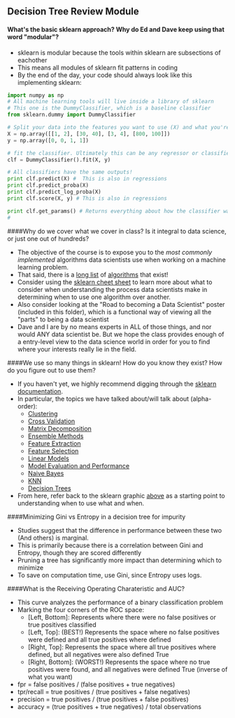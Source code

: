 ## Decision Tree Review Module

#### What's the basic sklearn approach? Why do Ed and Dave keep using that word "modular"?
* sklearn is modular because the tools within sklearn are subsections of eachother
* This means all modules of sklearn fit patterns in coding
* By the end of the day, your code should always look like this implementing sklearn:

```python
import numpy as np
# All machine learning tools will live inside a library of sklearn
# This one is the DummyClassifier, which is a baseline classifier
from sklearn.dummy import DummyClassifier

# Split your data into the features you want to use (X) and what you're trying to predict (y)
X = np.array([[1, 2], [30, 40], [3, 4], [800, 100]])
y = np.array([0, 0, 1, 1])

# fit the classifier. Ultimately this can be any regressor or classifier class included in sklearn
clf = DummyClassifier().fit(X, y)

# All classifiers have the same outputs!
print clf.predict(X) #  This is also in regressions
print clf.predict_proba(X)
print clf.predict_log_proba(X)
print clf.score(X, y) # This is also in regressions

print clf.get_params() # Returns everything about how the classifier was created. This is useful in determining what is adjustable within the specific algorithm you are using.
# 
```

####Why do we cover what we cover in class? Is it integral to data science, or just one out of hundreds?
* The objective of the course is to expose you to the *most commonly implemented* algorithms data scientists use when working on a machine learning problem.
* That said, there is a [long list](http://en.wikipedia.org/wiki/List_of_machine_learning_algorithms) of [algorithms](http://machinelearningmastery.com/a-tour-of-machine-learning-algorithms/) that exist!
* Consider using the [sklearn cheet sheet](http://1.bp.blogspot.com/-ME24ePzpzIM/UQLWTwurfXI/AAAAAAAAANw/W3EETIroA80/s1600/drop_shadows_background.png) to learn more about what to consider when understanding the process data scientists make in determining when to use one algorithm over another.
* Also consider looking at the "Road to becoming a Data Scientist" poster (included in this folder), which is a functional way of viewing all the "parts" to being a data scientist
* Dave and I are by no means experts in ALL of those things, and nor would ANY data scientist be. But we hope the class provides enough of a entry-level view to the data science world in order for you to find where your interests really lie in the field.

####We use so many things in sklearn! How do you know they exist? How do you figure out to use them?
* If you haven't yet, we highly recommend digging through the [sklearn documentation](http://scikit-learn.org/stable/documentation.html).
* In particular, the topics we have talked about/will talk about (alpha-order):
    * [Clustering](http://scikit-learn.org/stable/modules/clustering.html#clustering)
    * [Cross Validation](http://scikit-learn.org/stable/modules/cross_validation.html#cross-validation)
    * [Matrix Decomposition](http://scikit-learn.org/stable/modules/decomposition.html#decompositions)
    * [Ensemble Methods](http://scikit-learn.org/stable/modules/ensemble.html#ensemble)
    * [Feature Extraction](http://scikit-learn.org/stable/modules/feature_extraction.html#feature-extraction)
    * [Feature Selection](http://scikit-learn.org/stable/modules/feature_selection.html#feature-selection)
    * [Linear Models](http://scikit-learn.org/stable/modules/linear_model.html#linear-model)
    * [Model Evaluation and Performance](http://scikit-learn.org/stable/modules/model_evaluation.html#model-evaluation)
    * [Naive Bayes](http://scikit-learn.org/stable/modules/naive_bayes.html#naive-bayes)
    * [KNN](http://scikit-learn.org/stable/modules/neighbors.html#neighbors)
    * [Decision Trees](http://scikit-learn.org/stable/modules/tree.html#tree)
* From here, refer back to the sklearn graphic [above](http://1.bp.blogspot.com/-ME24ePzpzIM/UQLWTwurfXI/AAAAAAAAANw/W3EETIroA80/s1600/drop_shadows_background.png) as a starting point to understanding when to use what and when.

####Minimizing Gini vs Entropy in a decision tree for impurity
* Studies suggest that the difference in performance between these two (And others) is marginal.
* This is primarily because there is a correlation between Gini and Entropy, though they are scored differently
* Pruning a tree has significantly more impact than determining which to minimize
* To save on computation time, use Gini, since Entropy uses logs.

####What is the Receiving Operating Charateristic and AUC?
* This curve analyzes the performance of a binary classification problem
* Marking the four corners of the ROC space:
    - [Left, Bottom]: Represents where there were no false positives or true positives classified
    - [Left, Top]: (BEST!) Represents the space where no false positives were defined and all true positives where defined
    - [Right, Top]: Represents the space where all true positives where defined, but all negatives were also defined True
    - [Right, Bottom]: (WORST!) Represents the space where no true positives were found, and all negatives were defined True (inverse of what you want)
* fpr = false positives / (false positives + true negatives)
* tpr/recall = true positives / (true positives + false negatives)
* precision = true positives / (true positives + false positives)
* accuracy = (true positives + true negatives) / total observations
